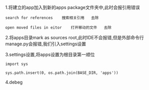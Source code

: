1.将建立的app加入到新的apps package文件夹中,此时会报引用错误

```
search for references    搜索相关引用   去除

open moved files in eitor    打开移动的文件   去除
```

2.将apps目录mark as sources root,此时IDE不会报错,但是外部命令行manage.py会报错,我们引入settings设置


3.settings设置,将apps设置为根目录第一顺位

```
import sys

sys.path.insert(0, os.path.join(BASE_DIR, 'apps'))
```

4.debeg